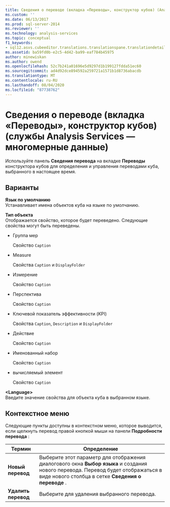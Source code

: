 ```yaml
---
title: Сведения о переводе (вкладка «Переводы», конструктор кубов) (Analysis Services-многомерные данные) | Документация Майкрософт
ms.custom: ''
ms.date: 06/13/2017
ms.prod: sql-server-2014
ms.reviewer: ''
ms.technology: analysis-services
ms.topic: conceptual
f1_keywords:
- sql12.asvs.cubeeditor.translations.translationspane.translationdetails.f1
ms.assetid: ba59fd0b-e2c5-4d42-ba99-eaf784b45975
author: minewiskan
ms.author: owend
ms.openlocfilehash: 52c7b241a01696e5d9297d1b199127fdda51ec60
ms.sourcegitcommit: ad4d92dce894592a259721a1571b1d8736abacdb
ms.translationtype: MT
ms.contentlocale: ru-RU
ms.lasthandoff: 08/04/2020
ms.locfileid: "87738762"
---
```

# <a name="translation-details-translations-tab-cube-designer-analysis-services---multidimensional-data"></a>Сведения о переводе (вкладка «Переводы», конструктор кубов) (службы Analysis Services — многомерные данные)
  Используйте панель **Сведения перевода** на вкладке **Переводы** конструктора кубов для определения и управления переводами куба, выбранного в настоящее время.  
  
## <a name="options"></a>Варианты  
 **Язык по умолчанию**  
 Устанавливает имена объектов куба на языке по умолчанию.  
  
 **Тип объекта**  
 Отображается свойство, которое будет переведено. Следующие свойства могут быть переведены.  
  
-   Группа мер  
  
     Свойство `Caption`  
  
-   Measure  
  
     Свойства `Caption` и `DisplayFolder`  
  
-   Измерение  
  
     Свойство `Caption`  
  
-   Перспектива  
  
     Свойство `Caption`  
  
-   Ключевой показатель эффективности (KPI)  
  
     Свойства `Caption`, `Description` и `DisplayFolder`  
  
-   Действие  
  
     Свойство `Caption`  
  
-   Именованный набор  
  
     Свойство `Caption`  
  
-   вычисляемый элемент  
  
     Свойство `Caption`  
  
 **\<Language>**  
 Введите значение свойства для объекта куба в выбранном языке.  
  
## <a name="context-menu"></a>Контекстное меню  
 Следующие пункты доступны в контекстном меню, которое выводится, если щелкнуть перевод правой кнопкой мыши на панели **Подробности перевода** :  
  
|Термин|Определение|  
|----------|----------------|  
|**Новый перевод**|Выберите этот параметр для отображения диалогового окна **Выбор языка** и создания нового перевода. Перевод будет отображаться в виде нового столбца в сетке **Сведения о переводе** .|  
|**Удалить перевод**|Выберите для удаления выбранного перевода.|  
  
  
